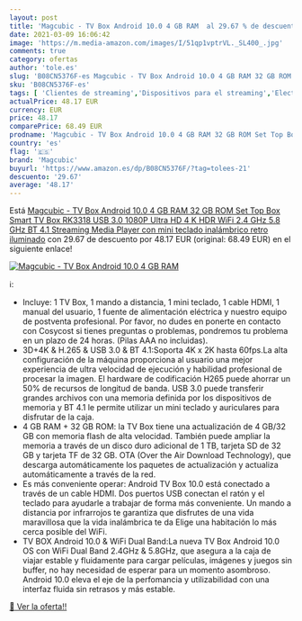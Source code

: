 ```yaml
---
layout: post
title: 'Magcubic - TV Box Android 10.0 4 GB RAM  al 29.67 % de descuento'
date: 2021-03-09 16:06:42
image: 'https://m.media-amazon.com/images/I/51qp1vptrVL._SL400_.jpg'
comments: true
category: ofertas
author: 'tole.es'
slug: 'B08CN5376F-es Magcubic - TV Box Android 10.0 4 GB RAM 32 GB ROM Set Top...'
sku: 'B08CN5376F-es'
tags: [ 'Clientes de streaming','Dispositivos para el streaming','Electrónica','Equipos de audio y Hi-Fi','android','magcubic', ]
actualPrice: 48.17 EUR
currency: EUR
price: 48.17
comparePrice: 68.49 EUR
prodname: 'Magcubic - TV Box Android 10.0 4 GB RAM 32 GB ROM Set Top Box Smart TV Box RK3318 USB 3.0 1080P Ultra HD 4 K HDR WiFi 2.4 GHz 5.8 GHz BT 4.1 Streaming Media Player con mini teclado inalámbrico retro iluminado'
country: 'es'
flag: '🇪🇸'
brand: 'Magcubic'
buyurl: 'https://www.amazon.es/dp/B08CN5376F/?tag=tolees-21'
descuento: '29.67'
average: '48.17'
---
```


Está [Magcubic - TV Box Android 10.0 4 GB RAM 32 GB ROM Set Top Box Smart TV Box RK3318 USB 3.0 1080P Ultra HD 4 K HDR WiFi 2.4 GHz 5.8 GHz BT 4.1 Streaming Media Player con mini teclado inalámbrico retro iluminado](https://www.amazon.es/dp/B08CN5376F/?tag=tolees-21) con 29.67 de descuento por 48.17 EUR (original: 68.49 EUR) en el siguiente enlace!

[![Magcubic - TV Box Android 10.0 4 GB RAM ](https://m.media-amazon.com/images/I/51qp1vptrVL._SL400_.jpg)](https://www.amazon.es/dp/B08CN5376F/?tag=tolees-21)

ℹ️:

- Incluye: 1 TV Box, 1 mando a distancia, 1 mini teclado, 1 cable HDMI, 1 manual del usuario, 1 fuente de alimentación eléctrica y nuestro equipo de postventa profesional. Por favor, no dudes en ponerte en contacto con Cosycost si tienes preguntas o problemas, pondremos tu problema en un plazo de 24 horas. (Pilas AAA no incluidas).
- 3D+4K & H.265 & USB 3.0 & BT 4.1:Soporta 4K x 2K hasta 60fps.La alta configuración de la máquina proporciona al usuario una mejor experiencia de ultra velocidad de ejecución y habilidad profesional de procesar la imagen. El hardware de codificación H265 puede ahorrar un 50% de recursos de longitud de banda. USB 3.0 puede transferir grandes archivos con una memoria definida por los dispositivos de memoria y BT 4.1 le permite utilizar un mini teclado y auriculares para disfrutar de la caja.
- 4 GB RAM + 32 GB ROM: la TV Box tiene una actualización de 4 GB/32 GB con memoria flash de alta velocidad. También puede ampliar la memoria a través de un disco duro adicional de 1 TB, tarjeta SD de 32 GB y tarjeta TF de 32 GB. OTA (Over the Air Download Technology), que descarga automáticamente los paquetes de actualización y actualiza automáticamente a través de la red.
- Es más conveniente operar: Android TV Box 10.0 está conectado a través de un cable HDMI. Dos puertos USB conectan el ratón y el teclado para ayudarle a trabajar de forma más conveniente. Un mando a distancia por infrarrojos te garantiza que disfrutes de una vida maravillosa que la vida inalámbrica te da Elige una habitación lo más cerca posible del WiFi.
- TV BOX Android 10.0 & WiFi Dual Band:La nueva TV Box Android 10.0 OS con WiFi Dual Band 2.4GHz & 5.8GHz, que asegura a la caja de viajar estable y fluidamente para cargar películas, imágenes y juegos sin buffer, no hay necesidad de esperar para un momento asombroso. Android 10.0 eleva el eje de la perfomancia y utilizabilidad con una interfaz fluida sin retrasos y más estable.

[🛒 Ver la oferta!!](https://www.amazon.es/dp/B08CN5376F/?tag=tolees-21)
